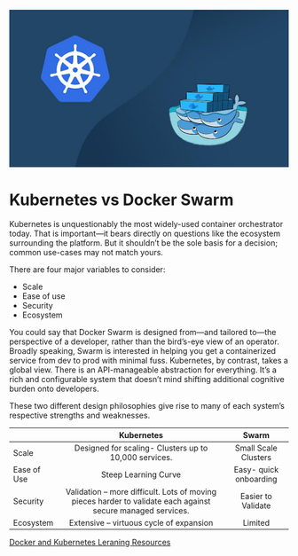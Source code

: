 ![k8s vs swarm](images/k8s-v-swarm.jpeg)

# Kubernetes vs Docker Swarm

Kubernetes is unquestionably the most widely-used container orchestrator today. That is important—it bears directly on questions like the ecosystem surrounding the platform. But it shouldn’t be the sole basis for a decision; common use-cases may not match yours. 

There are four major variables to consider:
- Scale
- Ease of use
- Security
- Ecosystem

You could say that Docker Swarm is designed from—and tailored to—the perspective of a developer, rather than the bird’s-eye view of an operator. Broadly speaking, Swarm is interested in helping you get a containerized service from dev to prod with minimal fuss. 
Kubernetes, by contrast, takes a global view. There is an API-manageable abstraction for everything. It’s a rich and configurable system that doesn’t mind shifting additional cognitive burden onto developers. 

These two different design philosophies give rise to many of each system’s respective strengths and weaknesses.


|             |                                                  Kubernetes                                                 |          Swarm         |
|-------------|:-----------------------------------------------------------------------------------------------------------:|:----------------------:|
| Scale       | Designed for scaling- Clusters up to 10,000 services.                                                       | Small Scale Clusters   |
| Ease of Use | Steep Learning Curve                                                                                        | Easy- quick onboarding |
| Security    | Validation – more difficult. Lots of moving pieces harder to validate each against secure managed services. | Easier to Validate     |
| Ecosystem   | Extensive – virtuous cycle of expansion                                                                     | Limited                | 

[Docker and Kubernetes Leraning Resources](http://training.mirantis.com)
